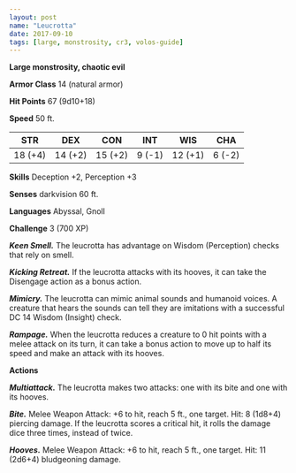 ```yaml
---
layout: post
name: "Leucrotta"
date: 2017-09-10
tags: [large, monstrosity, cr3, volos-guide]
---
```


**Large monstrosity, chaotic evil**

**Armor Class** 14 (natural armor)

**Hit Points** 67 (9d10+18)

**Speed** 50 ft.

|   STR   |   DEX   |   CON   |   INT   |   WIS   |   CHA   |
|:-----:|:-----:|:-----:|:-----:|:-----:|:-----:|
| 18 (+4) | 14 (+2) | 15 (+2) | 9 (-1) | 12 (+1) | 6 (-2) |

**Skills** Deception +2, Perception +3

**Senses** darkvision 60 ft.

**Languages** Abyssal, Gnoll

**Challenge** 3 (700 XP)

***Keen Smell.*** The leucrotta has advantage on Wisdom (Perception) checks that rely on smell.

***Kicking Retreat.*** If the leucrotta attacks with its hooves, it can take the Disengage action as a bonus action.

***Mimicry.*** The leucrotta can mimic animal sounds and humanoid voices. A creature that hears the sounds can tell they are imitations with a successful DC 14 Wisdom (Insight) check.

***Rampage.*** When the leucrotta reduces a creature to 0 hit points with a melee attack on its turn, it can take a bonus action to move up to half its speed and make an attack with its hooves.

**Actions**

***Multiattack.*** The leucrotta makes two attacks: one with its bite and one with its hooves.

***Bite.*** Melee Weapon Attack: +6 to hit, reach 5 ft., one target. Hit: 8 (1d8+4) piercing damage. If the leucrotta scores a critical hit, it rolls the damage dice three times, instead of twice.

***Hooves.*** Melee Weapon Attack: +6 to hit, reach 5 ft., one target. Hit: 11 (2d6+4) bludgeoning damage.

